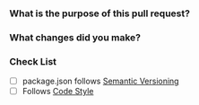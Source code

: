 <!-- Filling out this template is required. -->

### What is the purpose of this pull request?
<!-- EX: Fix X an issue, create X new command, etc. -->

### What changes did you make?
<!-- EX: Fix bug when using X command, rewrote X module to make it better, etc. -->
<!-- Write Here -->

### Check List

- [ ] package.json follows [Semantic Versioning](https://semver.org)
- [ ] Follows [Code Style](https://standardjs.com)
